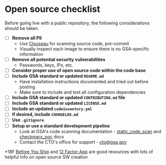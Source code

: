 # Open source checklist
Before going live with a public repository, the following considerations should be taken. 

- [ ] **Remove all PII**
  - Use [Clouseau](https://github.com/cfpb/clouseau) for scanning source code, pre-commit
  - Visually inspect each image to ensure there is no GSA-specific information
- [ ] **Remove all potential security vulnerabilities**
  - Passwords, keys, IPs, etc.
- [ ] **Consider proper use of open source code within the code base**
- [ ] **Include GSA standard or updated `README.md`**
  - Have installation instructions documented and tried out before posting
  - Make sure to include and test all configuration dependencies
- [ ] **Include GSA standard or updated `CONTRIBUTING.md` file**
- [ ] **Include GSA standard or updated `LICENSE.md`**
- [ ] **Include an updated `codeinventory.yml`**
- [ ] **If desired, include `CHANGELOG.md`**
- [ ] **Use `.gitignore`**
- [ ] **Setup or use a standard development pipeline**
  - Look at GSA's code scanning documentation - [static_code_scan](https://github.com/GSA/open-source-policy/blob/master/OpenSource_code/static_code_scan.md) and [checkmarx_poc](https://github.com/GSA/open-source-policy/blob/master/OpenSource_code/checkmarx_poc.md) docs
  - Contact the CTO's office for support - cto@gsa.gov

*18F [Before You Ship](https://before-you-ship.18f.gov/) and [12 Factor App](https://12factor.net/) are good resources with lots of helpful info on open source SW creation
